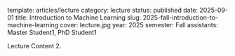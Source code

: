 template: articles/lecture
category: lecture
status: published
date: 2025-09-01
title: Introduction to Machine Learning
slug: 2025-fall-introduction-to-machine-learning
cover: lecture.jpg
year: 2025
semester: Fall
assistants: Master Student1, PhD Student1

Lecture Content 2.
